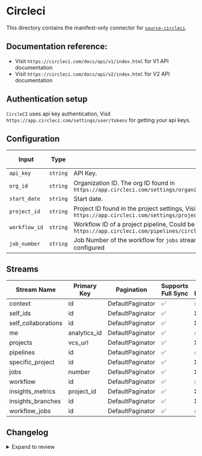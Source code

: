 # Circleci
This directory contains the manifest-only connector for [`source-circleci`](https://app.circleci.com/).

## Documentation reference:
- Visit `https://circleci.com/docs/api/v1/index.html` for V1 API documentation
- Visit `https://circleci.com/docs/api/v2/index.html` for V2 API documentation

## Authentication setup
`CircleCI` uses api key authentication, Visit `https://app.circleci.com/settings/user/tokens` for getting your api keys.

## Configuration

| Input | Type | Description | Default Value |
|-------|------|-------------|---------------|
| `api_key` | `string` | API Key.  |  |
| `org_id` | `string` | Organization ID. The org ID found in `https://app.circleci.com/settings/organization/circleci/xxxxx/overview` |  |
| `start_date` | `string` | Start date.  |  |
| `project_id` | `string` | Project ID found in the project settings, Visit `https://app.circleci.com/settings/project/circleci/ORG_SLUG/YYYYY`  |  |
| `workflow_id` | `string` | Workflow ID of a project pipeline, Could be seen in the URL of pipeline build, Example `https://app.circleci.com/pipelines/circleci/55555xxxxxx/7yyyyyyyyxxxxx/2/workflows/WORKFLOW_ID`  |  |
| `job_number` | `string` | Job Number of the workflow for `jobs` stream, Auto fetches from `workflow_jobs` stream, if not configured  | `2` |

## Streams
| Stream Name | Primary Key | Pagination | Supports Full Sync | Supports Incremental |
|-------------|-------------|------------|---------------------|----------------------|
| context | id | DefaultPaginator | ✅ |  ✅  |
| self_ids | id | DefaultPaginator | ✅ |  ❌  |
| self_collaborations | id | DefaultPaginator | ✅ |  ❌  |
| me | analytics_id | DefaultPaginator | ✅ |  ✅  |
| projects | vcs_url | DefaultPaginator | ✅ |  ❌  |
| pipelines | id | DefaultPaginator | ✅ |  ✅ |
| specific_project | id | DefaultPaginator | ✅ |  ❌ |
| jobs | number | DefaultPaginator | ✅ |  ❌ |
| workflow | id | DefaultPaginator | ✅ |  ✅ |
| insights_metrics | project_id | DefaultPaginator | ✅ |  ❌ |
| insights_branches | id | DefaultPaginator | ✅ |  ❌ |
| workflow_jobs | id | DefaultPaginator | ✅ |  ✅ |

## Changelog

<details>
  <summary>Expand to review</summary>

| Version          | Date       |PR| Subject        |
|------------------|------------|---|----------------|
| 0.1.0 | 2024-10-11 |[46729](https://github.com/airbytehq/airbyte/pull/46729)| Remove unwanted optional config parameters |
| 0.0.1 | 2024-09-29 |[46249](https://github.com/airbytehq/airbyte/pull/46249)| Initial release by [@btkcodedev](https://github.com/btkcodedev) via Connector Builder|

</details>